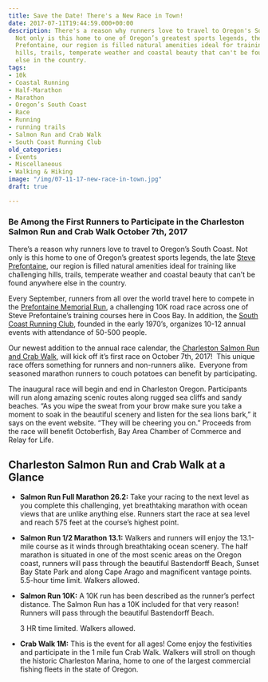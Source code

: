 ```yaml
---
title: Save the Date! There's a New Race in Town!
date: 2017-07-11T19:44:59.000+00:00
description: There's a reason why runners love to travel to Oregon's South Coast.
  Not only is this home to one of Oregon’s greatest sports legends, the late Steve
  Prefontaine, our region is filled natural amenities ideal for training like challenging
  hills, trails, temperate weather and coastal beauty that can't be found anywhere
  else in the country.
tags:
- 10k
- Coastal Running
- Half-Marathon
- Marathon
- Oregon’s South Coast
- Race
- Running
- running trails
- Salmon Run and Crab Walk
- South Coast Running Club
old_categories:
- Events
- Miscellaneous
- Walking & Hiking
image: "/img/07-11-17-new-race-in-town.jpg"
draft: true

---
```

### Be Among the First Runners to Participate in the Charleston Salmon Run and Crab Walk October 7th, 2017

There’s a reason why runners love to travel to Oregon’s South Coast. Not only is this home to one of Oregon’s greatest sports legends, the late  <a href="/about/prefontaine/" target="_blank" rel="noopener noreferrer">Steve Prefontaine</a>, our region is filled natural amenities ideal for training like challenging hills, trails, temperate weather and coastal beauty that can’t be found anywhere else in the country.

Every September, runners from all over the world travel here to compete in the <a href="http://prefontainerun.com/run-info.php" target="_blank" rel="noopener noreferrer" class="broken_link">Prefontaine Memorial Run</a>, a challenging 10K road race across one of Steve Prefontaine’s training courses here in Coos Bay. In addition, the [South Coast Running Club](http://www.southcoastrunningclub.org/), founded in the early 1970’s, organizes 10-12 annual events with attendance of 50-500 people.

Our newest addition to the annual race calendar, the [Charleston Salmon Run and Crab Walk](https://www.charlestonsalmonrun.com/), will kick off it’s first race on October 7th, 2017!  This unique race offers something for runners and non-runners alike.  Everyone from seasoned marathon runners to couch potatoes can benefit by participating.

The inaugural race will begin and end in Charleston Oregon. Participants will run along amazing scenic routes along rugged sea cliffs and sandy beaches. “As you wipe the sweat from your brow make sure you take a moment to soak in the beautiful scenery and listen for the sea lions bark,” it says on the event website. “They will be cheering you on.” Proceeds from the race will benefit Octoberfish, Bay Area Chamber of Commerce and Relay for Life.

## Charleston Salmon Run and Crab Walk at a Glance

* **Salmon Run Full Marathon 26.2:** Take your racing to the next level as you complete this challenging, yet breathtaking marathon with ocean views that are unlike anything else. Runners start the race at sea level and reach 575 feet at the course’s highest point.
* **Salmon Run 1/2 Marathon 13.1:** Walkers and runners will enjoy the 13.1-mile course as it winds through breathtaking ocean scenery. The half marathon is situated in one of the most scenic areas on the Oregon coast, runners will pass through the beautiful Bastendorff Beach, Sunset Bay State Park and along Cape Arago and magnificent vantage points. 5.5-hour time limit. Walkers allowed.
* **Salmon Run 10K:** A 10K run has been described as the runner’s perfect distance. The Salmon Run has a 10K included for that very reason! Runners will pass through the beautiful Bastendorff Beach.

  3 HR time limited. Walkers allowed.
* **Crab Walk 1M:** This is the event for all ages! Come enjoy the festivities and participate in the 1 mile fun Crab Walk. Walkers will stroll on though the historic Charleston Marina, home to one of the largest commercial fishing fleets in the state of Oregon.